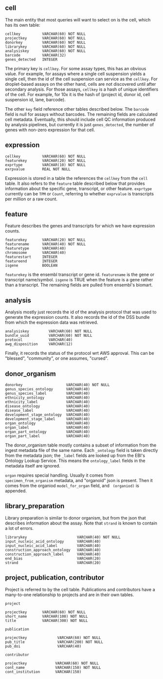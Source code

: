 ## cell

The main entity that most queries will want to select on is the cell, which has
its own table:

```
cellkey          VARCHAR(60) NOT NULL
projectkey       VARCHAR(60) NOT NULL
donorkey         VARCHAR(60) NOT NULL
librarykey       VARCHAR(60) NOT NULL
analysiskey      VARCHAR(60) NOT NULL
barcode          VARCHAR(32)
genes_detected   INTEGER
```

The primary key is `cellkey`. For some assay types, this has an obvious value.
For example, for assays where a single cell suspension yields a single cell,
then the id of the cell suspension can service as the `cellkey`. For
droplet-based assays on the other hand, cells are not discovered until after
secondary analysis. For those assays, `cellkey` is a hash of unique identifiers
of the cell. For example, for 10x it is the hash of (project id, donor id,
cell suspension id, lane, barcode).

The other `key` field reference other tables described below. The `barcode`
field is null for assays without barcodes. The remaining fields are calculated
cell metadata. Eventually, this should include cell QC information produced by
analysis pipelines, but currently it is just `genes_detected`, the number of
genes with non-zero expression for that cell.

## expression
```
cellkey          VARCHAR(60) NOT NULL
featurekey       VARCHAR(20) NOT NULL
exprtype         VARCHAR(10) NOT NULL
exrpvalue        REAL NOT NULL
```

Expression is stored in a table the references the `cellkey` from the `cell`
table. It also refers to the `feature` table described below that provides
information about the specific gene, transcript, or other feature.
`exprtype` currently can be `TPM` or `Count`, referring to whether `exprvalue`
is transcripts per million or a raw count.

## feature

Feature describes the genes and transcripts for which we have expression
counts.

```
featurekey       VARCHAR(20) NOT NULL
featurename      VARCHAR(40) NOT NULL
featuretype      VARCHAR(40)
chromosome       VARCHAR(40)
featurestart     INTEGER
featureend       INTEGER
isgene           BOOLEAN
```

`featurekey` is the ensembl transcript or gene id. `featurename` is the gene or
transcript name/symbol. `isgene` is TRUE when the feature is a gene rather than
a transcript. The remaining fields are pulled from ensembl's biomart.

## analysis

Analysis mostly just records the id of the analysis protocol that was used to
generate the expression counts. It also records the id of the DSS bundle from
which the expression data was retrieved.

```
analysiskey         VARCHAR(60) NOT NULL
bundle_uuid         VARCHAR(60) NOT NULL
protocol            VARCHAR(40)
awg_disposition     VARCHAR(12)
```

Finally, it records the status of the protocol wrt AWS approval. This can be
"blessed", "community", or one assumes, "cursed".

## donor_organism
```
donorkey                    VARCHAR(40) NOT NULL
genus_species_ontology      VARCHAR(40)
genus_species_label         VARCHAR(40)
ethnicity_ontology          VARCHAR(40)
ethnicity_label             VARCHAR(40)
disease_ontology            VARCHAR(40)
disease_label               VARCHAR(40)
development_stage_ontology  VARCHAR(40)
development_stage_label     VARCHAR(40)
organ_ontology              VARCHAR(40)
organ_label                 VARCHAR(40)
organ_part_ontology         VARCHAR(40)
organ_part_label            VARCHAR(40)
```

The donor_organism table mostly contains a subset of information from the
ingest metadata file of the same name. Each `_ontology` field is taken directly
from the metadata json; the `_label` fields are looked up from the EBI's
Ontology Lookup Service. This means the `ontology_label` fields in the metadata
itself are ignored.

`organ` requires special handling. Usually it comes from
`specimen_from_organism` metadata, and "organoid" json is present. Then it
comes from the organiod `model_for_organ` field, and ` (organiod)` is appended.

## library_preparation

Library preparation is similar to donor organism, but from the json that
describes information about the assay. Note that `strand` is known to contain
a lot of errors.

```
librarykey                       VARCHAR(40) NOT NULL
input_nucleic_acid_ontology      VARCHAR(40)
input_nucleic_acid_label         VARCHAR(40)
construction_approach_ontology   VARCHAR(40)
construction_approach_label      VARCHAR(40)
end_bias                         VARCHAR(20)
strand                           VARCHAR(20)
```

## project, publication, contributor

Project is referred to by the cell table. Publications and contributors have a
many-to-one relationship to projects and are in their own tables.

`project`
```
projectkey       VARCHAR(60) NOT NULL
short_name       VARCHAR(100) NOT NULL
title            VARCHAR(300) NOT NULL
```

`publication`
```
projectkey              VARCHAR(60) NOT NULL
pub_title               VARCHAR(200) NOT NULL
pub_doi                 VARCHAR(40)
```

`contributor`
```
projectkey             VARCHAR(60) NOT NULL
cont_name              VARCHAR(150) NOT NULL
cont_institution       VARCHAR(150)
```
